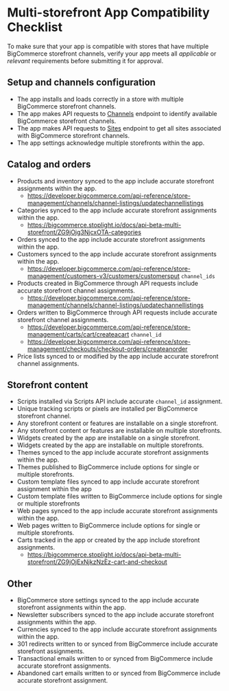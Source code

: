 # Multi-storefront App Compatibility Checklist

To make sure that your app is compatible with stores that have multiple BigCommerce storefront channels, verify your app meets all _applicable_ or _relevant_ requirements before submitting it for approval.

## Setup and channels configuration

- The app installs and loads correctly in a store with multiple BigCommerce storefront channels.
- The app makes API requests to [Channels](https://developer.bigcommerce.com/api-reference/store-management/channels) endpoint to identify available BigCommerce storefront channels.
- The app makes API requests to [Sites](https://developer.bigcommerce.com/api-reference/store-management/sites) endpoint to get all sites associated with BigCommerce storefront channels.
- The app settings acknowledge multiple storefronts within the app.

## Catalog and orders

- Products and inventory synced to the app include accurate storefront assignments within the app.
  - https://developer.bigcommerce.com/api-reference/store-management/channels/channel-listings/updatechannellistings
- Categories synced to the app include accurate storefront assignments within the app.
  - https://bigcommerce.stoplight.io/docs/api-beta-multi-storefront/ZG9jOjg3NjcxOTA-categories
- Orders synced to the app include accurate storefront assignments within the app.
- Customers synced to the app include accurate storefront assignments within the app.
  - https://developer.bigcommerce.com/api-reference/store-management/customers-v3/customers/customersput `channel_ids`
- Products created in BigCommerce through API requests include accurate storefront channel assignments.
  - https://developer.bigcommerce.com/api-reference/store-management/channels/channel-listings/updatechannellistings
- Orders written to BigCommerce through API requests include accurate storefront channel assignments.
  - https://developer.bigcommerce.com/api-reference/store-management/carts/cart/createacart `channel_id`
  - https://developer.bigcommerce.com/api-reference/store-management/checkouts/checkout-orders/createanorder
- Price lists synced to or modified by the app include accurate storefront channel assignments.

## Storefront content

- Scripts installed via Scripts API include accurate `channel_id` assignment.
- Unique tracking scripts or pixels are installed per BigCommerce storefront channel.
- Any storefront content or features are installable on a single storefront.
- Any storefront content or features are installable on multiple storefronts.
- Widgets created by the app are installable on a single storefront.
- Widgets created by the app are installable on multiple storefronts.
- Themes synced to the app include accurate storefront assignments within the app.
- Themes published to BigCommerce include options for single or multiple storefronts.
- Custom template files synced to app include accurate storefront assignment within the app
- Custom template files written to BigCommerce include options for single or multiple storefronts
- Web pages synced to the app include accurate storefront assignments within the app.
- Web pages written to BigCommerce include options for single or multiple storefronts.
- Carts tracked in the app or created by the app include storefront assignments.
  - https://bigcommerce.stoplight.io/docs/api-beta-multi-storefront/ZG9jOjExNjkzNzEz-cart-and-checkout

## Other

- BigCommerce store settings synced to the app include accurate storefront assignments within the app.
- Newsletter subscribers synced to the app include accurate storefront assignments within the app.
- Currencies synced to the app include accurate storefront assignments within the app.
- 301 redirects written to or synced from BigCommerce include accurate storefront assignments.
- Transactional emails written to or synced from BigCommerce include accurate storefront assignments.
- Abandoned cart emails written to or synced from BigCommerce include accurate storefront assignment.
